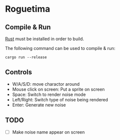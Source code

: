 # Roguetima

## Compile & Run
[Rust](https://www.rust-lang.org/en-US/install.html) must be installed in order to build. 

The following command can be used to compile & run:

```
cargo run --release
```

## Controls
- W/A/S/D: move charactor around
- Mouse click on screen: Put a sprite on screen
- Space: Switch to render noise mode
- Left/Right: Switch type of noise being rendered
- Enter: Generate new noise

## TODO
- [ ] Make noise name appear on screen
